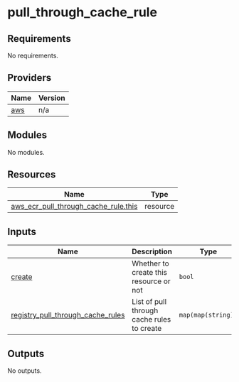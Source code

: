 # pull_through_cache_rule

<!-- BEGINNING OF PRE-COMMIT-TERRAFORM DOCS HOOK -->
## Requirements

No requirements.

## Providers

| Name | Version |
|------|---------|
| <a name="provider_aws"></a> [aws](#provider\_aws) | n/a |

## Modules

No modules.

## Resources

| Name | Type |
|------|------|
| [aws_ecr_pull_through_cache_rule.this](https://registry.terraform.io/providers/hashicorp/aws/latest/docs/resources/ecr_pull_through_cache_rule) | resource |

## Inputs

| Name | Description | Type | Default | Required |
|------|-------------|------|---------|:--------:|
| <a name="input_create"></a> [create](#input\_create) | Whether to create this resource or not | `bool` | `true` | no |
| <a name="input_registry_pull_through_cache_rules"></a> [registry\_pull\_through\_cache\_rules](#input\_registry\_pull\_through\_cache\_rules) | List of pull through cache rules to create | `map(map(string))` | `{}` | no |

## Outputs

No outputs.
<!-- END OF PRE-COMMIT-TERRAFORM DOCS HOOK -->
